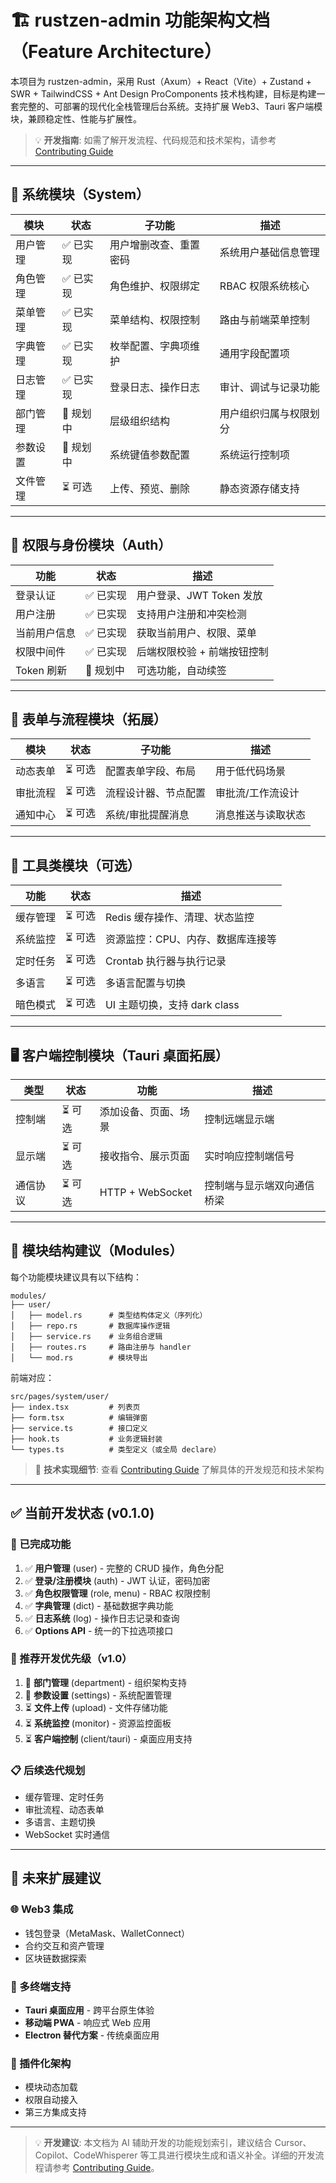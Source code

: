 # 🏗️ rustzen-admin 功能架构文档（Feature Architecture）

本项目为 rustzen-admin，采用 Rust（Axum）+ React（Vite）+ Zustand + SWR + TailwindCSS + Ant Design ProComponents 技术栈构建，目标是构建一套完整的、可部署的现代化全栈管理后台系统。支持扩展 Web3、Tauri 客户端模块，兼顾稳定性、性能与扩展性。

> 💡 **开发指南**: 如需了解开发流程、代码规范和技术架构，请参考 [Contributing Guide](./development/CONTRIBUTING.md)

---

## 📁 系统模块（System）

| 模块     | 状态      | 子功能                 | 描述                   |
| -------- | --------- | ---------------------- | ---------------------- |
| 用户管理 | ✅ 已实现 | 用户增删改查、重置密码 | 系统用户基础信息管理   |
| 角色管理 | ✅ 已实现 | 角色维护、权限绑定     | RBAC 权限系统核心      |
| 菜单管理 | ✅ 已实现 | 菜单结构、权限控制     | 路由与前端菜单控制     |
| 字典管理 | ✅ 已实现 | 枚举配置、字典项维护   | 通用字段配置项         |
| 日志管理 | ✅ 已实现 | 登录日志、操作日志     | 审计、调试与记录功能   |
| 部门管理 | 🔄 规划中 | 层级组织结构           | 用户组织归属与权限划分 |
| 参数设置 | 🔄 规划中 | 系统键值参数配置       | 系统运行控制项         |
| 文件管理 | ⏳ 可选   | 上传、预览、删除       | 静态资源存储支持       |

---

## 🔐 权限与身份模块（Auth）

| 功能         | 状态      | 描述                        |
| ------------ | --------- | --------------------------- |
| 登录认证     | ✅ 已实现 | 用户登录、JWT Token 发放    |
| 用户注册     | ✅ 已实现 | 支持用户注册和冲突检测      |
| 当前用户信息 | ✅ 已实现 | 获取当前用户、权限、菜单    |
| 权限中间件   | ✅ 已实现 | 后端权限校验 + 前端按钮控制 |
| Token 刷新   | 🔄 规划中 | 可选功能，自动续签          |

---

## 📝 表单与流程模块（拓展）

| 模块     | 状态    | 子功能               | 描述               |
| -------- | ------- | -------------------- | ------------------ |
| 动态表单 | ⏳ 可选 | 配置表单字段、布局   | 用于低代码场景     |
| 审批流程 | ⏳ 可选 | 流程设计器、节点配置 | 审批流/工作流设计  |
| 通知中心 | ⏳ 可选 | 系统/审批提醒消息    | 消息推送与读取状态 |

---

## 🧰 工具类模块（可选）

| 功能     | 状态    | 描述                              |
| -------- | ------- | --------------------------------- |
| 缓存管理 | ⏳ 可选 | Redis 缓存操作、清理、状态监控    |
| 系统监控 | ⏳ 可选 | 资源监控：CPU、内存、数据库连接等 |
| 定时任务 | ⏳ 可选 | Crontab 执行器与执行记录          |
| 多语言   | ⏳ 可选 | 多语言配置与切换                  |
| 暗色模式 | ⏳ 可选 | UI 主题切换，支持 dark class      |

---

## 🖥️ 客户端控制模块（Tauri 桌面拓展）

| 类型     | 状态    | 功能                 | 描述                       |
| -------- | ------- | -------------------- | -------------------------- |
| 控制端   | ⏳ 可选 | 添加设备、页面、场景 | 控制远端显示端             |
| 显示端   | ⏳ 可选 | 接收指令、展示页面   | 实时响应控制端信号         |
| 通信协议 | ⏳ 可选 | HTTP + WebSocket     | 控制端与显示端双向通信桥梁 |

---

## 📌 模块结构建议（Modules）

每个功能模块建议具有以下结构：

```
modules/
├── user/
│   ├── model.rs      # 类型结构体定义（序列化）
│   ├── repo.rs       # 数据库操作逻辑
│   ├── service.rs    # 业务组合逻辑
│   ├── routes.rs     # 路由注册与 handler
│   └── mod.rs        # 模块导出
```

前端对应：

```
src/pages/system/user/
├── index.tsx         # 列表页
├── form.tsx          # 编辑弹窗
├── service.ts        # 接口定义
├── hook.ts           # 业务逻辑封装
└── types.ts          # 类型定义（或全局 declare）
```

> 🔧 **技术实现细节**: 查看 [Contributing Guide](./development/CONTRIBUTING.md) 了解具体的开发规范和技术架构

---

## ✅ 当前开发状态 (v0.1.0)

### 🎯 已完成功能

1. ✅ **用户管理** (user) - 完整的 CRUD 操作，角色分配
2. ✅ **登录/注册模块** (auth) - JWT 认证，密码加密
3. ✅ **角色权限管理** (role, menu) - RBAC 权限控制
4. ✅ **字典管理** (dict) - 基础数据字典功能
5. ✅ **日志系统** (log) - 操作日志记录和查询
6. ✅ **Options API** - 统一的下拉选项接口

### 🚀 推荐开发优先级（v1.0）

1. 🔄 **部门管理** (department) - 组织架构支持
2. 🔄 **参数设置** (settings) - 系统配置管理
3. ⏳ **文件上传** (upload) - 文件存储功能
4. ⏳ **系统监控** (monitor) - 资源监控面板
5. ⏳ **客户端控制** (client/tauri) - 桌面应用支持

### 📋 后续迭代规划

- 缓存管理、定时任务
- 审批流程、动态表单
- 多语言、主题切换
- WebSocket 实时通信

---

## 🧠 未来扩展建议

### 🌐 Web3 集成

- 钱包登录（MetaMask、WalletConnect）
- 合约交互和资产管理
- 区块链数据探索

### 📱 多终端支持

- **Tauri 桌面应用** - 跨平台原生体验
- **移动端 PWA** - 响应式 Web 应用
- **Electron 替代方案** - 传统桌面应用

### 🔌 插件化架构

- 模块动态加载
- 权限自动接入
- 第三方集成支持

---

> 💡 **开发建议**: 本文档为 AI 辅助开发的功能规划索引，建议结合 Cursor、Copilot、CodeWhisperer 等工具进行模块生成和语义补全。详细的开发流程请参考 [Contributing Guide](./development/CONTRIBUTING.md)。
